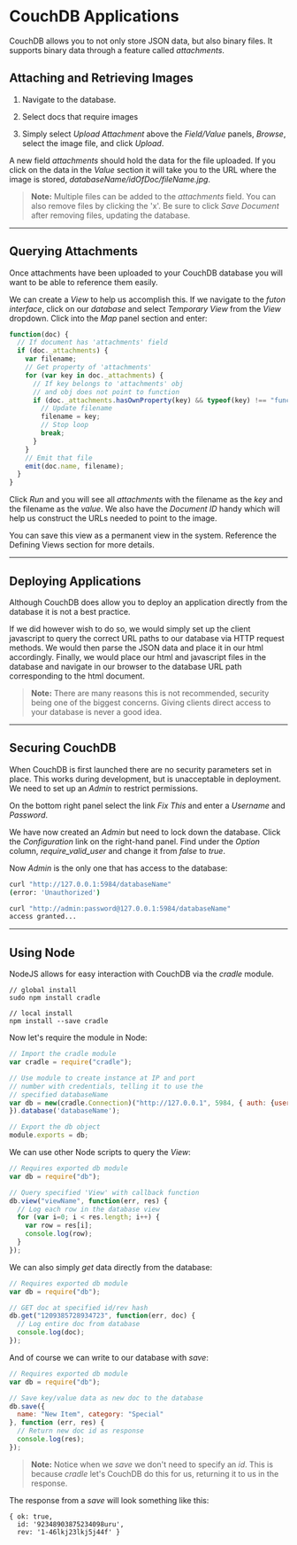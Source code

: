 # CouchDB Applications

CouchDB allows you to not only store JSON data, but also binary files. It supports binary data through a feature called _attachments_.

## Attaching and Retrieving Images

1. Navigate to the database.

2. Select docs that require images

3. Simply select _Upload Attachment_ above the _Field/Value_ panels, _Browse_, select the image file, and click _Upload_.

A new field _attachments_ should hold the data for the file uploaded. If you click on the data in the _Value_ section it will take you to the URL where the image is stored, _databaseName/idOfDoc/fileName.jpg_.

> **Note:** Multiple files can be added to the _attachments_ field. You can also remove files by clicking the 'x'. Be sure to click _Save Document_ after removing files, updating the database.


---

## Querying Attachments

Once attachments have been uploaded to your CouchDB database you will want to be able to reference them easily.

We can create a _View_ to help us accomplish this. If we navigate to the _futon interface_, click on our _database_ and select _Temporary View_ from the _View_ dropdown. Click into the _Map_ panel section and enter:

```javascript
function(doc) {
  // If document has 'attachments' field
  if (doc._attachments) {
    var filename;
    // Get property of 'attachments'
    for (var key in doc._attachments) {
      // If key belongs to 'attachments' obj
      // and obj does not point to function
      if (doc._attachments.hasOwnProperty(key) && typeof(key) !== "function") {
        // Update filename
        filename = key;
        // Stop loop
        break;
      }
    }
    // Emit that file
    emit(doc.name, filename);
  }
}
```

Click _Run_ and you will see all _attachments_ with the filename as the _key_ and the filename as the _value_. We also have the _Document ID_ handy which will help us construct the URLs needed to point to the image.

You can save this view as a permanent view in the system. Reference the Defining Views section for more details.


---

## Deploying Applications

Although CouchDB does allow you to deploy an application directly from the database it is not a best practice.

If we did however wish to do so, we would simply set up the client javascript to query the correct URL paths to our database via HTTP request methods. We would then parse the JSON data and place it in our html accordingly. Finally, we would place our html and javascript files in the database and navigate in our browser to the database URL path corresponding to the html document.

> **Note:** There are many reasons this is not recommended, security being one of the biggest concerns. Giving clients direct access to your database is never a good idea.


---

## Securing CouchDB

When CouchDB is first launched there are no security parameters set in place. This works during development, but is unacceptable in deployment. We need to set up an _Admin_ to restrict permissions.

On the bottom right panel select the link _Fix This_ and enter a _Username_ and _Password_.

We have now created an _Admin_ but need to lock down the database. Click the _Configuration_ link on the right-hand panel. Find under the _Option_ column, _require_valid_user_ and change it from _false_ to _true_.

Now _Admin_ is the only one that has access to the database:

```bash
curl "http://127.0.0.1:5984/databaseName"
(error: 'Unauthorized')

curl "http://admin:password@127.0.0.1:5984/databaseName"
access granted...
```


---

## Using Node

NodeJS allows for easy interaction with CouchDB via the _cradle_ module.

```
// global install
sudo npm install cradle

// local install
npm install --save cradle
```

Now let's require the module in Node:

```javascript
// Import the cradle module
var cradle = require("cradle");

// Use module to create instance at IP and port
// number with credentials, telling it to use the
// specified databaseName
var db = new(cradle.Connection)("http://127.0.0.1", 5984, { auth: {username: 'admin', password: 'admin'}
}).database('databaseName');

// Export the db object
module.exports = db;
```

We can use other Node scripts to query the _View_:

```javascript
// Requires exported db module
var db = require("db");

// Query specified 'View' with callback function
db.view("viewName", function(err, res) {
  // Log each row in the database view
  for (var i=0; i < res.length; i++) {
    var row = res[i];
    console.log(row);
  }
});
```

We can also simply _get_ data directly from the database:

```javascript
// Requires exported db module
var db = require("db");

// GET doc at specified id/rev hash
db.get("1209385728934723", function(err, doc) {
  // Log entire doc from database
  console.log(doc);
});
```

And of course we can write to our database with _save_:

```javascript
// Requires exported db module
var db = require("db");

// Save key/value data as new doc to the database
db.save({
  name: "New Item", category: "Special"
}, function (err, res) {
  // Return new doc id as response
  console.log(res);
});
```

> **Note:** Notice when we _save_ we don't need to specify an _id_. This is because _cradle_ let's CouchDB do this for us, returning it to us in the response.

The response from a _save_ will look something like this:

```
{ ok: true,
  id: '92348903875234098uru',
  rev: '1-46lkj23lkj5j44f' }
```
